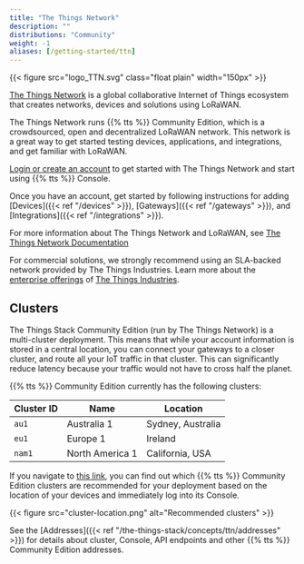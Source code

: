 ```yaml
---
title: "The Things Network"
description: ""
distributions: "Community"
weight: -1
aliases: [/getting-started/ttn]
---
```


{{< figure src="logo_TTN.svg" class="float plain" width="150px" >}}

[The Things Network](https://www.thethingsnetwork.org/) is a global collaborative Internet of Things ecosystem that creates networks, devices and solutions using LoRaWAN.

The Things Network runs {{% tts %}} Community Edition, which is a crowdsourced, open and decentralized LoRaWAN network. This network is a great way to get started testing devices, applications, and integrations, and get familiar with LoRaWAN.

<!--more-->

[Login or create an account](https://console.cloud.thethings.network/) to get started with The Things Network and start using {{% tts %}} Console.

Once you have an account, get started by following instructions for adding [Devices]({{< ref "/devices" >}}), [Gateways]({{< ref "/gateways" >}}), and [Integrations]({{< ref "/integrations" >}}).

For more information about The Things Network and LoRaWAN, see [The Things Network Documentation](https://thethingsnetwork.org/docs)

For commercial solutions, we strongly recommend using an SLA-backed network provided by The Things Industries. Learn more about the [enterprise offerings](https://thethingsindustries.com/deployment/) of [The Things Industries](https://thethingsindustries.com/).

## Clusters

The Things Stack Community Edition (run by The Things Network) is a multi-cluster deployment. This means that while your account information is stored in a central location, you can connect your gateways to a closer cluster, and route all your IoT traffic in that cluster. This can significantly reduce latency because your traffic would not have to cross half the planet.

{{% tts %}} Community Edition currently has the following clusters:

| **Cluster ID** | **Name**        | **Location**      |
| -------------- | --------------- | ---------------   |
| `au1`          | Australia 1     | Sydney, Australia |
| `eu1`          | Europe 1        | Ireland           |
| `nam1`         | North America 1 | California, USA   |

If you navigate to [this link](https://console.cloud.thethings.network), you can find out which {{% tts %}} Community Edition clusters are recommended for your deployment based on the location of your devices and immediately log into its Console.

{{< figure src="cluster-location.png" alt="Recommended clusters" >}}

See the [Addresses]({{< ref "/the-things-stack/concepts/ttn/addresses" >}}) for details about cluster, Console, API endpoints and other {{% tts %}} Community Edition addresses.
